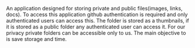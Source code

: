 An application designed for storing private and public files(images, links, docs). To access this application github authentication is required and only authenticated users can access this. The folder is stored as a thumbnails, if it is stored as a public folder any authenticated user can access it. For our privacy private folders can be accessible only to us. The main objective to is save storage and time.
